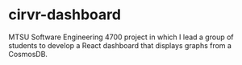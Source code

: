 # cirvr-dashboard
MTSU Software Engineering 4700 project in which I lead a group of students to develop a React dashboard that displays graphs from a CosmosDB.  
